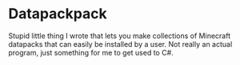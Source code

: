 # Datapackpack
Stupid little thing I wrote that lets you make collections of Minecraft datapacks that can easily be installed by a user. Not really an actual program, just something for me to get used to C#.
